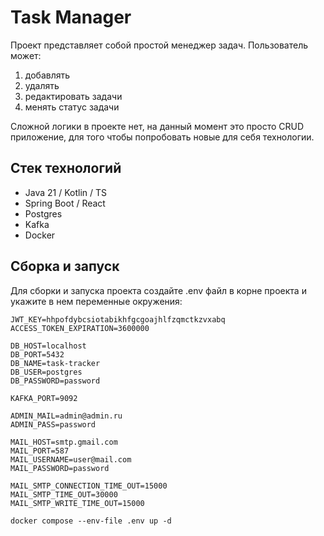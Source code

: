 # Task Manager

Проект представляет собой простой менеджер задач.
Пользователь может:

1) добавлять
2) удалять
3) редактировать задачи
4) менять статус задачи

Сложной логики в проекте нет, на данный момент это просто CRUD приложение,
для того чтобы попробовать новые для себя технологии.

## Стек технологий
- Java 21 / Kotlin / TS
- Spring Boot / React
- Postgres
- Kafka
- Docker

## Сборка и запуск

Для сборки и запуска проекта создайте .env файл
в корне проекта и укажите в нем переменные окружения:

```
JWT_KEY=hhpofdybcsiotabikhfgcgoajhlfzqmctkzvxabq
ACCESS_TOKEN_EXPIRATION=3600000

DB_HOST=localhost
DB_PORT=5432
DB_NAME=task-tracker
DB_USER=postgres
DB_PASSWORD=password

KAFKA_PORT=9092

ADMIN_MAIL=admin@admin.ru
ADMIN_PASS=password

MAIL_HOST=smtp.gmail.com
MAIL_PORT=587
MAIL_USERNAME=user@mail.com
MAIL_PASSWORD=password

MAIL_SMTP_CONNECTION_TIME_OUT=15000
MAIL_SMTP_TIME_OUT=30000
MAIL_SMTP_WRITE_TIME_OUT=15000
```


```shell 
docker compose --env-file .env up -d
```